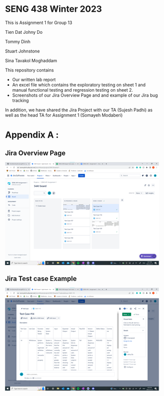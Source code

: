 # SENG 438 Winter 2023

This is Assignment 1 for Group 13

Tien Dat Johny Do

Tommy Dinh 

Stuart Johnstone

Sina Tavakol Moghaddam



This repository contains 
* Our written lab report
* An excel file which contains the exploratory testing on sheet 1 and manual functional testing and regression testing on sheet 2. 
* Screenshots of our Jira Overview Page and and example of our Jira bug tracking 
 
 In addition, we have shared the Jira Project with our TA (Sujesh Padhi) as well as the head TA for Assignment 1 (Somayeh Modaberi) 


# Appendix A : 
## Jira Overview Page
![Jira](JiraOverview.png "Overview")

## Jira Test case Example
![JiraTest](JiraTestCase.png "TC")
